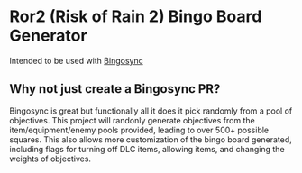 # Ror2 (Risk of Rain 2) Bingo Board Generator

Intended to be used with [Bingosync](https://bingosync.com/)

## Why not just create a Bingosync PR?

Bingosync is great but functionally all it does it pick randomly from a pool of objectives.
This project will randonly generate objectives from the item/equipment/enemy pools provided, leading to over 500+ possible squares.
This also allows more customization of the bingo board generated, including flags for turning off DLC items, allowing items, and changing the weights of objectives.
